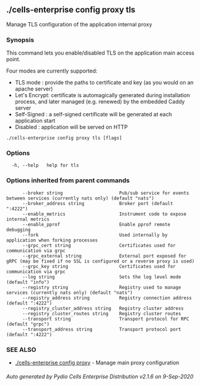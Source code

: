 ## ./cells-enterprise config proxy tls

Manage TLS configuration of the application internal proxy

### Synopsis


This command lets you enable/disabled TLS on the application main access point.

Four modes are currently supported:
- TLS mode : provide the paths to certificate and key (as you would on an apache server)
- Let's Encrypt: certificate is automagically generated during installation process, and later managed (e.g. renewed) by the embedded Caddy server
- Self-Signed : a self-signed certificate will be generated at each application start
- Disabled : application will be served on HTTP



```
./cells-enterprise config proxy tls [flags]
```

### Options

```
  -h, --help   help for tls
```

### Options inherited from parent commands

```
      --broker string                     Pub/sub service for events between services (currently nats only) (default "nats")
      --broker_address string             Broker port (default ":4222")
      --enable_metrics                    Instrument code to expose internal metrics
      --enable_pprof                      Enable pprof remote debugging
      --fork                              Used internally by application when forking processes
      --grpc_cert string                  Certificates used for communication via grpc
      --grpc_external string              External port exposed for gRPC (may be fixed if no SSL is configured or a reverse proxy is used)
      --grpc_key string                   Certificates used for communication via grpc
      --log string                        Sets the log level mode (default "info")
      --registry string                   Registry used to manage services (currently nats only) (default "nats")
      --registry_address string           Registry connection address (default ":4222")
      --registry_cluster_address string   Registry cluster address
      --registry_cluster_routes string    Registry cluster routes
      --transport string                  Transport protocol for RPC (default "grpc")
      --transport_address string          Transport protocol port (default ":4222")
```

### SEE ALSO

* [./cells-enterprise config proxy](./cells-enterprise-config-proxy)	 - Manage main proxy configuration

###### Auto generated by Pydio Cells Enterprise Distribution v2.1.6 on 9-Sep-2020
